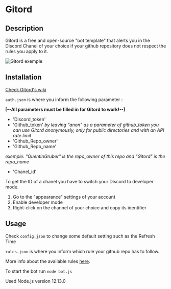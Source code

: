 # Gitord

## Description

Gitord is a free and open-source "bot template" that alerts you in the Discord Chanel of your choice if your github repository does not respect the rules you apply to it.

![Gitord exemple](https://i.ibb.co/rbwQMjh/gitord-exemple.png)

## Installation 
[Check Gitord's wiki ](https://github.com/QuentinGruber/Gitord/wiki)

`auth.json` is where you inform the following parameter : 

**[--All parameters must be filled in for Gitord to work!--]**
* 'Discord_token'
* 'Github_token' *by leaving "anon" as a parameter of github_token you can use Gitord anonymously, only for public directories and with an API rate limit*
* 'Github_Repo_owner'
* 'Github_Repo_name'

*exemple: "QuentinGruber" is the repo_owner of this repo and "Gitord" is the repo_name*

* 'Chanel_id'


To get the ID of a chanel you have to switch your Discord to developer mode.

1. Go to the "appearance" settings of your account
2. Enable developer mode
3. Right-click on the channel of your choice and copy its identifier

## Usage

Check `config.json` to change some default setting such as the Refresh Time

`rules.json` is where you inform which rule your github repo has to follow.

More info about the available rules [here](https://github.com/QuentinGruber/Gitord/wiki/Rules-info).

To start the bot run `node bot.js`

Used Node.js version 12.13.0
